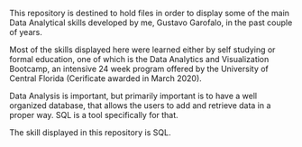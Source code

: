 This repository is destined to hold files in order to display some of the main Data Analytical skills developed by me, Gustavo Garofalo, in the past couple of years.

Most of the skills displayed here were learned either by self studying or formal education, one of which is the Data Analytics and Visualization Bootcamp, an intensive 24 week program offered by the University of Central Florida (Cerificate awarded in March 2020).

Data Analysis is important, but primarily important is to have a well organized database, that allows the users to add and retrieve data in a proper way. SQL is a tool specifically for that.

The skill displayed in this repository is SQL.
